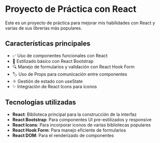 # Proyecto de Práctica con React
Este es un proyecto de práctica para mejorar mis habilidades con React y varias de sus librerías más populares.

## Características principales

- ✅ Uso de componentes funcionales con React
- 🎨 Estilizado básico con React Bootstrap
- 🔍 Manejo de formularios y validación con React Hook Form
- 🏷️ Uso de Props para comunicación entre componentes
- ⚛️ Gestión de estado con useState
- ✨ Integración de React Icons para iconos

## Tecnologías utilizadas

- **React**: Biblioteca principal para la construcción de la interfaz
- **React Bootstrap**: Para componentes UI pre-estilizados y responsive
- **React Icons**: Para incorporar iconos de varias bibliotecas populares
- **React Hook Form**: Para manejo eficiente de formularios
- **React DOM**: Para el renderizado de componentes

